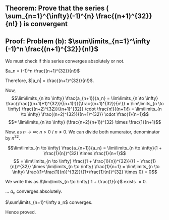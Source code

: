 ## Theorem: Prove that the series \( \sum\_{n=1}^{\infty}(-1)^{n} \frac{(n+1)^{32}}{n!} \) is convergent


## Proof: Problem (b): $\sum\limits_{n=1}^\infty (-1)^n \frac{(n+1)^{32}}{n!}$

We must check if this series converges absolutely or not. 

$a_n = (-1)^n \frac{(n+1)^{32}}{n!}$

Therefore, $|a_n| = \frac{(n+1)^{32}}{n!}$. 

Now, 
$$\lim\limits_{n \to \infty} \frac{a_{n+1}}{a_n} = \lim\limits_{n \to \infty} \frac{\frac{((n+1)+1)^{32}}{(n+1)!}}{\frac{(n+1)^{32}}{n!}} = \lim\limits_{n \to \infty} \frac{(n+2)^{32}}{(n+1)^{32}} \cdot \frac{n!}{(n+1)!} = \lim\limits_{n \to \infty} \frac{(n+2)^{32}}{(n+1)^{32}} \cdot \frac{1}{n+1}$$
$$= \lim\limits_{n \to \infty} (\frac{n+2}{n+1})^{32} \times \frac{1}{n+1}$$

Now, as $n \to \infty$:  $n > 0$ / $n \neq 0$. We can divide both numerator, denominator by $n^{32}$. 

$$\lim\limits_{n \to \infty} \frac{a_{n+1}}{a_n} =  \lim\limits_{n \to \infty}(1 + \frac{1}{n})^{32} \times \frac{1}{n+1}$$
$$ = \lim\limits_{n \to \infty} \frac{(1 + \frac{1}{n})^{32}}{(1 + \frac{1}{n})^{32}} \times \lim\limits_{n \to \infty} \frac{1}{n+1} = \lim\limits_{n \to \infty} \frac{(1+\frac{1}{n})^{32}}{(1+\frac{1}{n})^{32} \times 0} = 0$$

We write this as $\lim\limits_{n \to \infty} 1 + \frac{1}{n}$ exists $= 0$. 

... $a_n$ converges absolutely. 

$\sum\limits_{n=1}^\infty a_n$ converges. 

Hence proved.
